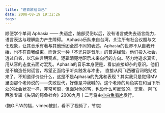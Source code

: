 ```yaml
---
title: "送首歌给自己"
date: 2008-08-19 19:32:26
tags:
---
```


顺便学个单词 Aphasia —— 失语症，脑部受伤以后，没有语言或失去语言能力，语言表达与理解能力产生障碍。 Aphasia乐队来自台湾，关注所有社会议题与文化现象，让其音乐有著与其他乐团全然不同的表述，Aphasia的世界不从自我开始，也不在自我结束，而诉求一种「不光只是音乐」的普遍经验。他们投入社会，透过自省，以乐曲言明观点，逻辑清楚地昭示未来向行的方向。努力地追求真实，用从容的态度去面对混乱。Aphasia的音乐本身便是，看似直接却杂的意识。他们是不编造任何谎言，希望正面给予听众触发与冲击。 直接从阿飞西雅官网粘贴过来了，不知道评价些什么，这是不是Aphasia的先兆和表现？其实我只是觉得MV里面那个老师说的——失败世代，好像是冲我喊的。这个老师的角色实在和当下所处的社会状况一样，非常可恨，但面对他的骂，也没什么可反驳的，无奈。 阿飞西雅专辑《失语的鳄鱼社会》2008九月十二号将由[小白兔唱片](http://www.wwr.com.tw/)发行。 

(拖G.F.W的福，vimeo被封，看不了视频了，节哀)